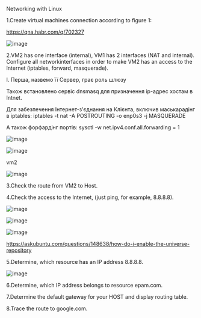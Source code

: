Networking with Linux 

1.Create virtual machines connection according to figure 1:

https://qna.habr.com/q/702327

![image](https://user-images.githubusercontent.com/58170246/129625046-72f91d78-08df-4e3e-bd53-73eca07e48c4.png)




2.VM2 has one interface (internal), VM1 has 2 interfaces (NAT and internal). Configure  all networkinterfaces in order to make VM2 has an access to the Internet (iptables, forward, masquerade).  

I. Перша, назвемо її Сервер, грає роль шлюзу

Також встановлено сервіс dnsmasq для призначення ip-адрес хостам в Intnet.

Для забезпечення Інтернет-з'єднання на Клієнта, включив маськарадінг в iptables:
iptables -t nat -A POSTROUTING -o enp0s3 -j MASQUERADE

А також форфардінг портів:
sysctl -w net.ipv4.conf.all.forwarding = 1

![image](https://user-images.githubusercontent.com/58170246/135130505-2501c821-483a-43bd-ad1c-2d924db5e041.png)

![image](https://user-images.githubusercontent.com/58170246/135130969-7325a7ce-b77f-42cf-80dd-fe09fffae82d.png)


vm2

![image](https://user-images.githubusercontent.com/58170246/135136933-35bc4785-d248-49fd-b5dd-74f1b1b3d7cd.png)



3.Check the route from VM2 to Host. 

4.Check the access to the Internet, (just ping, for example, 8.8.8.8). 

![image](https://user-images.githubusercontent.com/58170246/135140732-ed1f4d29-9b32-4614-9136-325c2ffbefe2.png)

![image](https://user-images.githubusercontent.com/58170246/135142069-74f6c99a-d307-4404-bc74-94b1ffa236ef.png)



![image](https://user-images.githubusercontent.com/58170246/135304874-d8d09c60-1e7b-4008-8374-f7948b4e2ebb.png)

https://askubuntu.com/questions/148638/how-do-i-enable-the-universe-repository




5.Determine, which  resource has an IP address 8.8.8.8.

![image](https://user-images.githubusercontent.com/58170246/135336414-5a7fc720-c859-4455-94f2-5c80fe49174e.png)


6.Determine, which  IP address belongs to resource epam.com. 

7.Determine the default gateway for your HOST and display routing table. 

8.Trace the route to google.com. 

